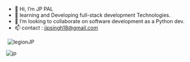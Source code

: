 - 👋 Hi, I’m JP PAL
- 🌱 learning and Developing  full-stack development Technologies.
- 💞️ I’m looking to collaborate on software development as a Python dev.
- 📫 contact : jjpsingh18@gmail.com

<!---
legionJP/legionJP is a ✨ special ✨ repository because its `README.md` (this file) appears on your GitHub profile.
You can click the Preview link to take a look at your changes.
--->
<p>&nbsp;<img align="center" src="https://github-readme-stats.vercel.app/api?username=legionJP&show_icons=true&locale=en" alt="legionJP" /></p>
<p><img align="center" src="https://github-readme-streak-stats.herokuapp.com/?user=legionJP&" alt="jp" /></p>
